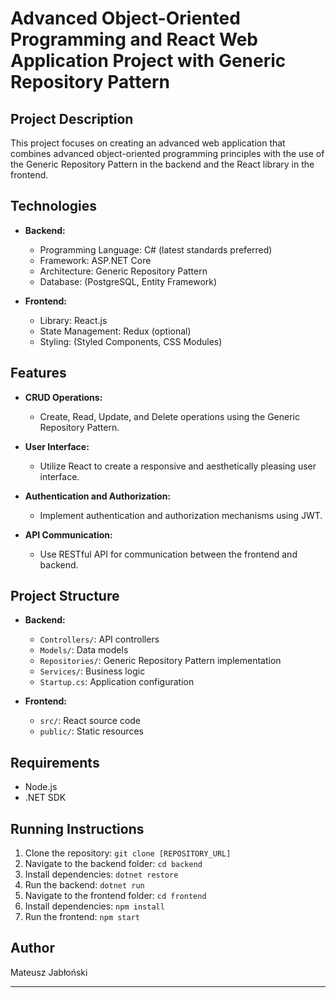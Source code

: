 
# Advanced Object-Oriented Programming and React Web Application Project with Generic Repository Pattern

## Project Description

This project focuses on creating an advanced web application that combines advanced object-oriented programming principles with the use of the Generic Repository Pattern in the backend and the React library in the frontend.

## Technologies

- **Backend:**
  - Programming Language: C# (latest standards preferred)
  - Framework: ASP.NET Core
  - Architecture:  Generic Repository Pattern
  - Database: (PostgreSQL, Entity Framework)

- **Frontend:**
  - Library: React.js
  - State Management: Redux (optional)
  - Styling: (Styled Components, CSS Modules)

## Features

- **CRUD Operations:**
  - Create, Read, Update, and Delete operations using the Generic Repository Pattern.

- **User Interface:**
  - Utilize React to create a responsive and aesthetically pleasing user interface.

- **Authentication and Authorization:**
  - Implement authentication and authorization mechanisms using JWT.

- **API Communication:**
  - Use RESTful API for communication between the frontend and backend.

## Project Structure

- **Backend:**
  - `Controllers/`: API controllers
  - `Models/`: Data models
  - `Repositories/`: Generic Repository Pattern implementation
  - `Services/`: Business logic
  - `Startup.cs`: Application configuration

- **Frontend:**
  - `src/`: React source code
  - `public/`: Static resources

## Requirements

- Node.js
- .NET SDK

## Running Instructions

1. Clone the repository: `git clone [REPOSITORY_URL]`
2. Navigate to the backend folder: `cd backend`
3. Install dependencies: `dotnet restore`
4. Run the backend: `dotnet run`
5. Navigate to the frontend folder: `cd frontend`
6. Install dependencies: `npm install`
7. Run the frontend: `npm start`

## Author

Mateusz Jabłoński

---
